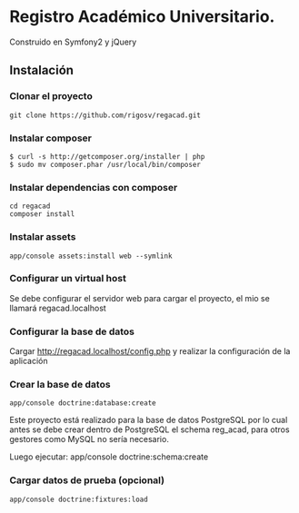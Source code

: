 Registro Académico Universitario. 
================================

Construido en Symfony2 y jQuery

Instalación
-----------

### Clonar el proyecto
    git clone https://github.com/rigosv/regacad.git

### Instalar composer
    $ curl -s http://getcomposer.org/installer | php
    $ sudo mv composer.phar /usr/local/bin/composer

### Instalar dependencias con composer
    cd regacad
    composer install

### Instalar assets
    app/console assets:install web --symlink

### Configurar un virtual host
Se debe configurar el servidor web para cargar el proyecto, el mio se llamará regacad.localhost

### Configurar la base de datos
Cargar http://regacad.localhost/config.php y realizar la configuración de la aplicación

### Crear la base de datos
    app/console doctrine:database:create
Este proyecto está realizado para la base de datos PostgreSQL por lo cual antes se debe crear 
dentro de PostgreSQL el schema reg_acad, para otros gestores como MySQL no sería necesario. 

Luego ejecutar:
    app/console doctrine:schema:create

### Cargar datos de prueba (opcional)
    app/console doctrine:fixtures:load

